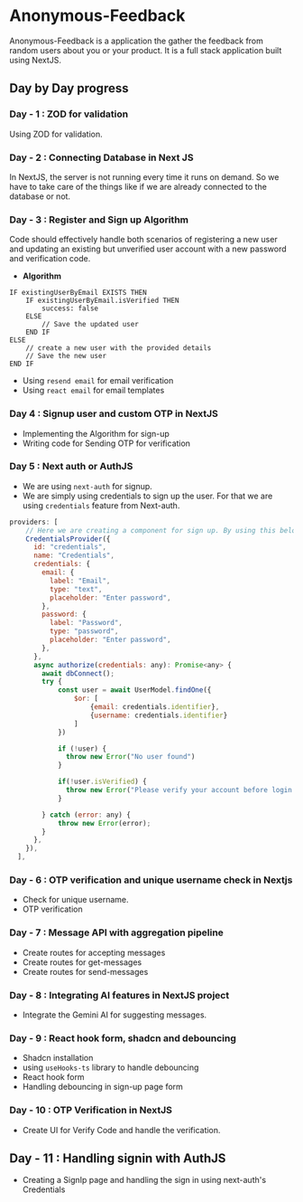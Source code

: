 # Anonymous-Feedback

Anonymous-Feedback is a application the gather the feedback from random users about you or your product. It is a full stack application built using NextJS.

## Day by Day progress

### Day - 1 : ZOD for validation

Using ZOD for validation.

### Day - 2 : Connecting Database in Next JS

In NextJS, the server is not running every time it runs on demand. So we have to take care of the things like if we are already connected to the database or not.

### Day - 3 : Register and Sign up Algorithm

Code should effectively handle both scenarios of registering a new user and updating an existing but unverified user account with a new password and verification code.

- **Algorithm**

```
IF existingUserByEmail EXISTS THEN
    IF existingUserByEmail.isVerified THEN
        success: false
    ELSE
        // Save the updated user
    END IF
ELSE
    // create a new user with the provided details
    // Save the new user
END IF
```

- Using `resend email` for email verification
- Using `react email` for email templates

### Day 4 : Signup user and custom OTP in NextJS 

* Implementing the Algorithm for sign-up 
* Writing code for Sending OTP for verification

### Day 5 : Next auth or AuthJS

- We are using `next-auth` for signup.
- We are simply using credentials to sign up the user. For that we are using `credentials` feature from Next-auth.

```javascript
providers: [
    // Here we are creating a component for sign up. By using this below information, next-auth will create a component for signup which will render on the screen
    CredentialsProvider({
      id: "credentials",
      name: "Credentials",
      credentials: {
        email: {
          label: "Email",
          type: "text",
          placeholder: "Enter password",
        },
        password: {
          label: "Password",
          type: "password",
          placeholder: "Enter password",
        },
      },
      async authorize(credentials: any): Promise<any> {
        await dbConnect();
        try {
            const user = await UserModel.findOne({
                $or: [
                    {email: credentials.identifier},
                    {username: credentials.identifier}
                ]
            })

            if (!user) {
              throw new Error("No user found")
            }

            if(!user.isVerified) {
              throw new Error("Please verify your account before login.")
            }

        } catch (error: any) {
            throw new Error(error);
        }
      },
    }),
  ],
```

### Day - 6 : OTP verification and unique username check in Nextjs

* Check for unique username.
* OTP verification

### Day - 7 : Message API with aggregation pipeline

* Create routes for accepting messages
* Create routes for get-messages
* Create routes for send-messages

### Day - 8 : Integrating AI features in NextJS project

* Integrate the Gemini AI for suggesting messages.

### Day - 9 : React hook form, shadcn and debouncing

* Shadcn installation 
* using `useHooks-ts` library to handle debouncing
* React hook form
* Handling debouncing in sign-up page form

### Day - 10 : OTP Verification in NextJS 

* Create UI for Verify Code and handle the verification.

## Day - 11 : Handling signin with AuthJS

* Creating a SignIp page and handling the sign in using next-auth's Credentials
 